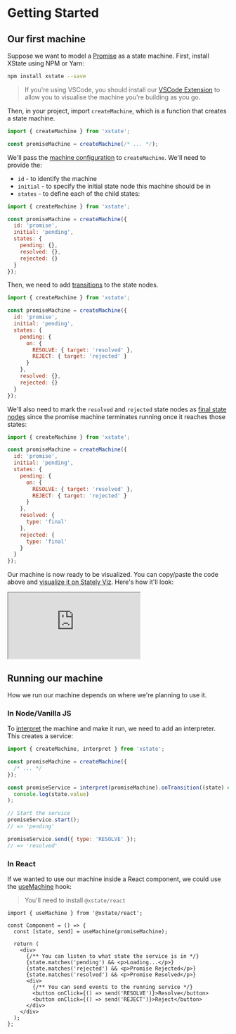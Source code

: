 # Getting Started

## Our first machine

Suppose we want to model a [Promise](https://developer.mozilla.org/en-US/docs/Web/JavaScript/Reference/Global_Objects/Promise) as a state machine. First, install XState using NPM or Yarn:

```bash
npm install xstate --save
```

> If you're using VSCode, you should install our [VSCode Extension](https://marketplace.visualstudio.com/items?itemName=mattpocock.xstate-vscode) to allow you to visualise the machine you're building as you go.

Then, in your project, import `createMachine`, which is a function that creates a state machine.

```js
import { createMachine } from 'xstate';

const promiseMachine = createMachine(/* ... */);
```

We'll pass the [machine configuration](./machines.md#configuration) to `createMachine`. We'll need to provide the:

- `id` - to identify the machine
- `initial` - to specify the initial state node this machine should be in
- `states` - to define each of the child states:

```js
import { createMachine } from 'xstate';

const promiseMachine = createMachine({
  id: 'promise',
  initial: 'pending',
  states: {
    pending: {},
    resolved: {},
    rejected: {}
  }
});
```

Then, we need to add [transitions](./transitions.md) to the state nodes.

```js
import { createMachine } from 'xstate';

const promiseMachine = createMachine({
  id: 'promise',
  initial: 'pending',
  states: {
    pending: {
      on: {
        RESOLVE: { target: 'resolved' },
        REJECT: { target: 'rejected' }
      }
    },
    resolved: {},
    rejected: {}
  }
});
```

We'll also need to mark the `resolved` and `rejected` state nodes as [final state nodes](./final.md) since the promise machine terminates running once it reaches those states:

```js
import { createMachine } from 'xstate';

const promiseMachine = createMachine({
  id: 'promise',
  initial: 'pending',
  states: {
    pending: {
      on: {
        RESOLVE: { target: 'resolved' },
        REJECT: { target: 'rejected' }
      }
    },
    resolved: {
      type: 'final'
    },
    rejected: {
      type: 'final'
    }
  }
});
```

Our machine is now ready to be visualized. You can copy/paste the code above and [visualize it on Stately Viz](https://stately.ai/viz). Here's how it'll look:

<iframe src="https://stately.ai/viz/embed/68548871-eecb-479b-b92a-b261e7d89671?mode=viz&panel=code&readOnly=1&showOriginalLink=1&controls=0&pan=0&zoom=0"
allow="accelerometer; ambient-light-sensor; camera; encrypted-media; geolocation; gyroscope; hid; microphone; midi; payment; usb; vr; xr-spatial-tracking"
sandbox="allow-forms allow-modals allow-popups allow-presentation allow-same-origin allow-scripts"
></iframe>

## Running our machine

How we run our machine depends on where we're planning to use it.

### In Node/Vanilla JS

To [interpret](./interpretation.md) the machine and make it run, we need to add an interpreter. This creates a service:

```js
import { createMachine, interpret } from 'xstate';

const promiseMachine = createMachine({
  /* ... */
});

const promiseService = interpret(promiseMachine).onTransition((state) =>
  console.log(state.value)
);

// Start the service
promiseService.start();
// => 'pending'

promiseService.send({ type: 'RESOLVE' });
// => 'resolved'
```

### In React

If we wanted to use our machine inside a React component, we could use the [useMachine](../packages/xstate-react/index.md#api) hook:

> You'll need to install `@xstate/react`

```tsx
import { useMachine } from '@xstate/react';

const Component = () => {
  const [state, send] = useMachine(promiseMachine);

  return (
    <div>
      {/** You can listen to what state the service is in */}
      {state.matches('pending') && <p>Loading...</p>}
      {state.matches('rejected') && <p>Promise Rejected</p>}
      {state.matches('resolved') && <p>Promise Resolved</p>}
      <div>
        {/** You can send events to the running service */}
        <button onClick={() => send('RESOLVE')}>Resolve</button>
        <button onClick={() => send('REJECT')}>Reject</button>
      </div>
    </div>
  );
};
```
